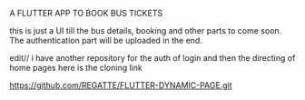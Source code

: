A FLUTTER APP TO BOOK BUS TICKETS

this is just a UI till the bus details, booking and other parts to come soon. The authentication part will be uploaded in the end.

edit//
i have another repository for the auth of login and then the directing of home pages 
here is the cloning link

https://github.com/REGATTE/FLUTTER-DYNAMIC-PAGE.git


